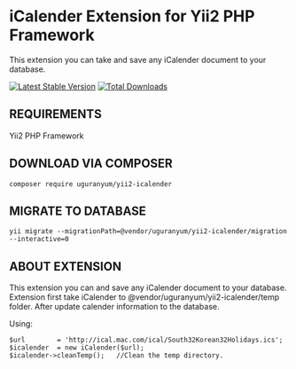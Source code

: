 iCalender Extension for Yii2 PHP Framework
===========================

This extension you can take and save any iCalender document to your database.

[![Latest Stable Version](https://poser.pugx.org/uguranyum/yii2-icalender/v/stable.png)](https://packagist.org/packages/uguranyum/yii2-icalender)
[![Total Downloads](https://poser.pugx.org/uguranyum/yii2-icalender/downloads.png)](https://packagist.org/packages/uguranyum/yii2-icalender)

REQUIREMENTS
------------
Yii2 PHP Framework


DOWNLOAD VIA COMPOSER
-------------------

```
composer require uguranyum/yii2-icalender
```



MIGRATE TO DATABASE
-------------------

```
yii migrate --migrationPath=@vendor/uguranyum/yii2-icalender/migration --interactive=0
```


ABOUT EXTENSION
------------
This extension you can and save any iCalender document to your database.
Extension first take iCalender to @vendor/uguranyum/yii2-icalender/temp folder.
After update calender information to the database.

Using:
```
$url        = 'http://ical.mac.com/ical/South32Korean32Holidays.ics';
$icalender  = new iCalender($url);
$icalender->cleanTemp();   //Clean the temp directory.
```

